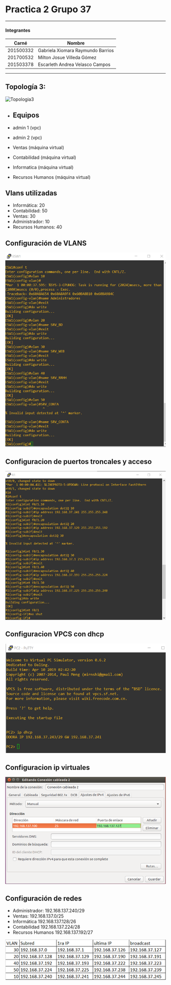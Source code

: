 # Practica 2 Grupo 37

***
#### Integrantes
|   Carné   |               Nombre              |
| --------- | --------------------------------- |
| 201500332 | Gabriela Xiomara Raymundo Barrios |
| 201700532 | Milton Josue Villeda Gómez        |
| 201503378 | Escarleth Andrea Velasco Campos   |

***

## Topología 3:

![Topologia3](topo3.png "Topologia3")

- ## Equipos

- admin 1 (vpc)
- admin 2 (vpc)
- Ventas  (máquina virtual)
- Contabilidad (máquina virtual)
- Informatica (máquina virtual)
- Recursos Humanos (máquina virtual)

## Vlans utilizadas 

- Informática: 20
- Contabilidad: 50
- Ventas: 30
- Administrador: 10
- Recursos Humanos: 40

## Configuración de VLANS

![VLANST3](config_GNS3/conf_vlan.png "VLANT3")


## Configuracion de puertos troncales y acceso

![PUERTOST3](config_GNS3/conf_trunk.png "PUERTOST3")


## Configuracion VPCS con dhcp

![DHCPT3](config_GNS3/dhcp.png "DHCPT3")


## Configuracion ip virtuales

![virtualT3](config_GNS3/ip_virtual.png "virtualT3")


## Configuración de redes

- Administrador: 192.168.137.240/29
- Ventas: 192.168.137.0/25
- Informática 192.168.137.128/26
- Contabilidad 192.168.137.224/28
- Recursos Humanos 192.168.137.192/27

![virtualT3](config_GNS3/Subredes3.png "virtualT3")
